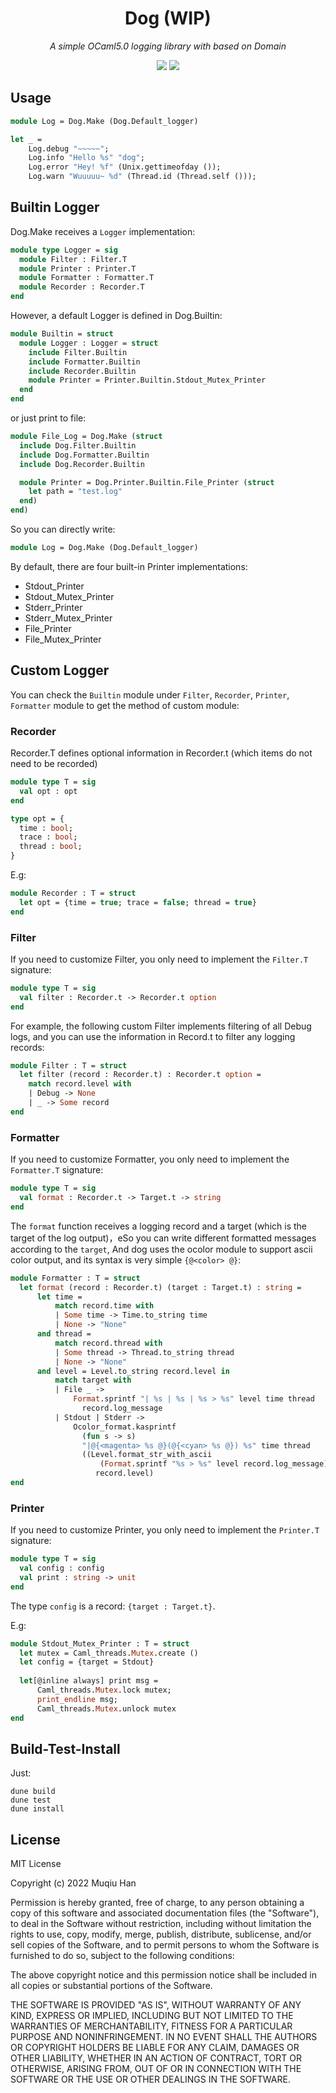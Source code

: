 <div align="center">

# Dog (WIP)

*A simple OCaml5.0 logging library with based on Domain*

![](https://github.com/muqiuhan/dog/workflows/Linux/badge.svg)
![](https://github.com/muqiuhan/dog/workflows/MacOS/badge.svg)

</div>

## Usage

```ocaml
module Log = Dog.Make (Dog.Default_logger)

let _ =
    Log.debug "~~~~~";
    Log.info "Hello %s" "dog";
    Log.error "Hey! %f" (Unix.gettimeofday ());
    Log.warn "Wuuuuu~ %d" (Thread.id (Thread.self ()));
```

## Builtin Logger

Dog.Make receives a `Logger` implementation:
```ocaml
module type Logger = sig
  module Filter : Filter.T
  module Printer : Printer.T
  module Formatter : Formatter.T
  module Recorder : Recorder.T
end
```

However, a default Logger is defined in Dog.Builtin:
```ocaml
module Builtin = struct
  module Logger : Logger = struct
    include Filter.Builtin
    include Formatter.Builtin
    include Recorder.Builtin
    module Printer = Printer.Builtin.Stdout_Mutex_Printer
  end
end
```

or just print to file:
```ocaml
module File_Log = Dog.Make (struct
  include Dog.Filter.Builtin
  include Dog.Formatter.Builtin
  include Dog.Recorder.Builtin

  module Printer = Dog.Printer.Builtin.File_Printer (struct
    let path = "test.log"
  end)
end)
```

So you can directly write:
```ocaml
module Log = Dog.Make (Dog.Default_logger)
```

By default, there are four built-in Printer implementations:
- Stdout_Printer
- Stdout_Mutex_Printer
- Stderr_Printer
- Stderr_Mutex_Printer
- File_Printer
- File_Mutex_Printer

## Custom Logger
You can check the `Builtin` module under `Filter`, `Recorder`, `Printer`, `Formatter` module to get the method of custom module:

### Recorder
Recorder.T defines optional information in Recorder.t (which items do not need to be recorded)
```ocaml
module type T = sig
  val opt : opt
end
```

```ocaml
type opt = {
  time : bool;
  trace : bool;
  thread : bool;
}
```

E.g:
```ocaml
module Recorder : T = struct
  let opt = {time = true; trace = false; thread = true}
end
```

### Filter

If you need to customize Filter, you only need to implement the `Filter.T` signature:
```ocaml
module type T = sig
  val filter : Recorder.t -> Recorder.t option
end
```

For example, the following custom Filter implements filtering of all Debug logs, and you can use the information in Record.t to filter any logging records:
```ocaml
module Filter : T = struct
  let filter (record : Recorder.t) : Recorder.t option =
    match record.level with
    | Debug -> None
    | _ -> Some record
end
```

### Formatter

If you need to customize Formatter, you only need to implement the `Formatter.T` signature:
```ocaml
module type T = sig
  val format : Recorder.t -> Target.t -> string
end
```

The `format` function receives a logging record and a target (which is the target of the log output)，eSo you can write different formatted messages according to the `target`, And dog uses the ocolor module to support ascii color output, and its syntax is very simple `{@<color> @}`:
```ocaml
module Formatter : T = struct
  let format (record : Recorder.t) (target : Target.t) : string =
      let time =
          match record.time with
          | Some time -> Time.to_string time
          | None -> "None"
      and thread =
          match record.thread with
          | Some thread -> Thread.to_string thread
          | None -> "None"
      and level = Level.to_string record.level in
          match target with
          | File _ ->
              Format.sprintf "| %s | %s | %s > %s" level time thread
                record.log_message
          | Stdout | Stderr ->
              Ocolor_format.kasprintf
                (fun s -> s)
                "|@{<magenta> %s @}(@{<cyan> %s @}) %s" time thread
                ((Level.format_str_with_ascii
                    (Format.sprintf "%s > %s" level record.log_message))
                   record.level)
end
```

### Printer

If you need to customize Printer, you only need to implement the `Printer.T` signature:
```ocaml
module type T = sig
  val config : config
  val print : string -> unit
end
```
The type `config` is a record: `{target : Target.t}`.

E.g:
```ocaml
module Stdout_Mutex_Printer : T = struct
  let mutex = Caml_threads.Mutex.create ()
  let config = {target = Stdout}
  
  let[@inline always] print msg =
      Caml_threads.Mutex.lock mutex;
      print_endline msg;
      Caml_threads.Mutex.unlock mutex
end
```

## Build-Test-Install

Just:
```
dune build
dune test
dune install
```

## License
MIT License

Copyright (c) 2022 Muqiu Han

Permission is hereby granted, free of charge, to any person obtaining a copy
of this software and associated documentation files (the "Software"), to deal
in the Software without restriction, including without limitation the rights
to use, copy, modify, merge, publish, distribute, sublicense, and/or sell
copies of the Software, and to permit persons to whom the Software is
furnished to do so, subject to the following conditions:

The above copyright notice and this permission notice shall be included in all
copies or substantial portions of the Software.

THE SOFTWARE IS PROVIDED "AS IS", WITHOUT WARRANTY OF ANY KIND, EXPRESS OR
IMPLIED, INCLUDING BUT NOT LIMITED TO THE WARRANTIES OF MERCHANTABILITY,
FITNESS FOR A PARTICULAR PURPOSE AND NONINFRINGEMENT. IN NO EVENT SHALL THE
AUTHORS OR COPYRIGHT HOLDERS BE LIABLE FOR ANY CLAIM, DAMAGES OR OTHER
LIABILITY, WHETHER IN AN ACTION OF CONTRACT, TORT OR OTHERWISE, ARISING FROM,
OUT OF OR IN CONNECTION WITH THE SOFTWARE OR THE USE OR OTHER DEALINGS IN THE
SOFTWARE.